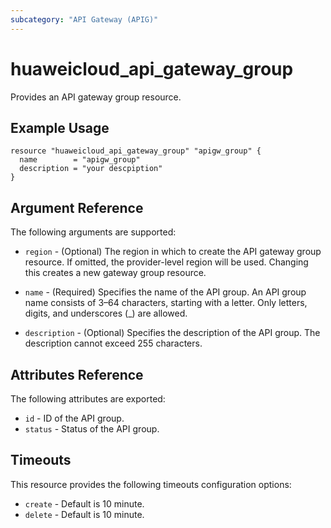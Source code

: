 ```yaml
---
subcategory: "API Gateway (APIG)"
---
```


# huaweicloud\_api\_gateway\_group

Provides an API gateway group resource.

## Example Usage

```hcl
resource "huaweicloud_api_gateway_group" "apigw_group" {
  name        = "apigw_group"
  description = "your descpiption"
}
```

## Argument Reference

The following arguments are supported:

* `region` - (Optional) The region in which to create the API gateway group resource. If omitted, the provider-level region will be used. Changing this creates a new gateway group resource.

* `name` - (Required) Specifies the name of the API group. An API group name consists of 3–64 characters,
    starting with a letter. Only letters, digits, and underscores (_) are allowed.

* `description` - (Optional) Specifies the description of the API group.
    The description cannot exceed 255 characters.

## Attributes Reference

The following attributes are exported:

* `id` - ID of the API group.
* `status` - Status of the API group.

## Timeouts
This resource provides the following timeouts configuration options:
- `create` - Default is 10 minute.
- `delete` - Default is 10 minute.


